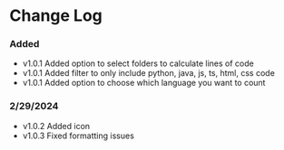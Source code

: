 # Change Log

### Added 

 - v1.0.1 Added option to select folders to calculate lines of code
 - v1.0.1 Added filter to only include python, java, js, ts, html, css code
 - v1.0.1 Added option to choose which language you want to count

### 2/29/2024

 - v1.0.2 Added icon 
 - v1.0.3 Fixed formatting issues
 
